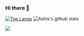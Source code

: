### Hi there 👋

[![Top Langs](https://github-readme-stats.vercel.app/api/top-langs/?username=ashchk)](https://github.com/ashchk/github-readme-stats)
![Ashis's github stats](https://github-readme-stats.vercel.app/api?username=ashchk1&show_icons=true&theme=radical)

<a href="https://github.com/ashchk/github-readme-stats">
  <img align="left" src="https://github-readme-stats.vercel.app/api/pin/?username=ashchk&repo=github-readme-stats" />
</a>

<!--
**ashchk/ashchk** is a ✨ _special_ ✨ repository because its `README.md` (this file) appears on your GitHub profile.
// theme can be dark, radical, merko, gruvbox, tokyonight, onedark, cobalt, synthwave, highcontrast, dracula
Here are some ideas to get you started:

- 🔭 I’m currently working on ...
- 🌱 I’m currently learning ...
- 👯 I’m looking to collaborate on ...
- 🤔 I’m looking for help with ...
- 💬 Ask me about ...
- 📫 How to reach me: ...
- 😄 Pronouns: ...
- ⚡ Fun fact: ...
-->
